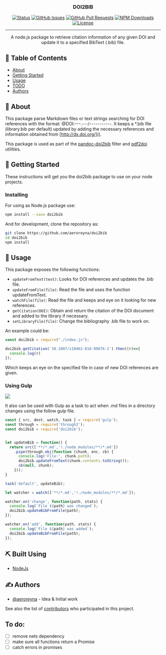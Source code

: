 <h3 align="center">DOI2BIB</h3>

<div align="center">

  [![Status](https://img.shields.io/badge/status-active-success.svg)]()
  [![GitHub Issues](https://img.shields.io/github/issues/aeroreyna/doi2bib.svg)](https://github.com/kylelobo/The-Documentation-Compendium/issues)
  [![GitHub Pull Requests](https://img.shields.io/github/issues-pr/aeroreyna/doi2bib.svg)](https://github.com/kylelobo/The-Documentation-Compendium/pulls)
  [![NPM Downloads](https://img.shields.io/npm/dt/doi2bib.svg)](https://github.com/kylelobo/The-Documentation-Compendium/pulls)
  [![License](https://img.shields.io/badge/license-ISC-blue.svg)](/LICENSE)


</div>

---

<p align="center"> A node.js package to retrieve citation information of any given DOI and update it to a specified BibText (.bib) file.
    <br>
</p>

## 📝 Table of Contents
- [About](#about)
- [Getting Started](#getting_started)
- [Usage](#usage)
- [TODO](#todo)
- [Authors](#authors)

## 🧐 About <a name = "about"></a>
This package parse Markdown files or text strings searching for DOI references with the format: \@DOI:---.---/-----------.
It keeps a *.bib file (library.bib per default) updated by adding the necessary references and information obtained from [http://dx.doi.org/]().

This package is used as part of the [pandoc-doi2bib](https://github.com/aeroreyna/pandoc-doi2bib) filter and [pdf2doi](https://github.com/aeroreyna/pdf2doi) utilities.

## 🏁 Getting Started <a name = "getting_started"></a>
These instructions will get you the doi2bib package to use on your node projects.

### Installing
For using as Node.js package use:

~~~sh
npm install --save doi2bib
~~~

And for development, clone the repository as:

~~~sh
git clone https://github.com/aeroreyna/doi2bib
cd doi2bib
npm install
~~~

## 🎈 Usage <a name="usage"></a>
This package exposes the following functions:

  - `updateFromText(text)`: Looks for DOI references and updates the .bib file.
  - `updateFromFile(file)`: Read the file and uses the function updateFromText.
  - `watchFile(file)`: Read the file and keeps and eye on it looking for new references.
  - `getCitation(DOI)`: Obtain and return the citation of the DOI document and added to the library if necessary.
  - `setLibraryFile(file)`: Change the bibliography .bib file to work on.

An example could be:

~~~js
const doi2bib = require("./index.js");

doi2bib.getCitation('10.1007/s10462-018-09676-2').then((r)=>{
  console.log(r)
});
~~~

Which keeps an eye on the specified file in case of new DOI references are given.

### Using Gulp
![](https://proxy.duckduckgo.com/ip3/gulpjs.com.ico)

It also can be used with Gulp as a task to act when .md files in a directory changes using the follow gulp file.

```js
const { src, dest, watch, task } = require('gulp');
const through = require('through2');
const doi2bib = require('doi2bib');


let updateBib = function() {
  return src(['**/*.md','!./node_modules/**/*.md'])
    .pipe(through.obj(function (chunk, enc, cb) {
      console.log('File:', chunk.path);
      doi2bib.updateFromText(chunk.contents.toString());
      cb(null, chunk);
    }));
}

task('default', updateBib);

let watcher = watch(['**/*.md','!./node_modules/**/*.md']);

watcher.on('change', function(path, stats) {
  console.log(`File ${path} was changed`);
  doi2bib.updateBibFromFile(path);
});

watcher.on('add', function(path, stats) {
  console.log(`File ${path} was added`);
  doi2bib.updateBibFromFile(path);
});
```

## ⛏️ Built Using <a name = "built_using"></a>
- [NodeJs](https://nodejs.org/en/)

## ✍️ Authors <a name = "authors"></a>
- [\@aeroreyna](https://github.com/aeroreyna) - Idea & Initial work

See also the list of [contributors](https://github.com/kylelobo/The-Documentation-Compendium/contributors) who participated in this project.

## To do: <a name = "todo"></a>

- [ ] remove nets dependency
- [ ] make sure all functions return a Promise
- [ ] catch errors in promises
